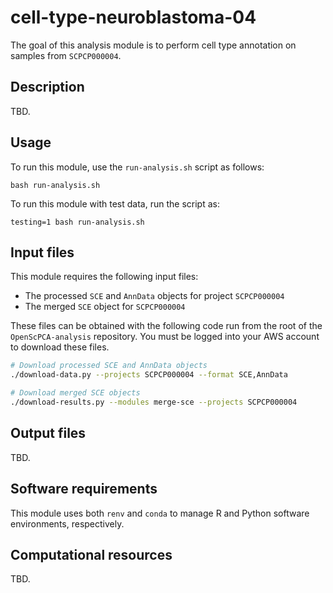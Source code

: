 # cell-type-neuroblastoma-04

The goal of this analysis module is to perform cell type annotation on samples from `SCPCP000004`.

## Description

TBD.

## Usage

To run this module, use the `run-analysis.sh` script as follows:

```
bash run-analysis.sh
```

To run this module with test data, run the script as:

```
testing=1 bash run-analysis.sh
```

## Input files

This module requires the following input files:

* The processed `SCE` and `AnnData` objects for project `SCPCP000004`
* The merged `SCE` object for `SCPCP000004`

These files can be obtained with the following code run from the root of the `OpenScPCA-analysis` repository.
You must be logged into your AWS account to download these files.

```sh
# Download processed SCE and AnnData objects
./download-data.py --projects SCPCP000004 --format SCE,AnnData

# Download merged SCE objects
./download-results.py --modules merge-sce --projects SCPCP000004
```


## Output files

TBD.

## Software requirements

This module uses both `renv` and `conda` to manage R and Python software environments, respectively.

## Computational resources

TBD.
